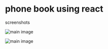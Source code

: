 # phone book using react

screenshots

![main image](https://imgtr.ee/images/2023/11/04/485473bf8993ac7131797a08639debc6.png)
  
![main image](https://imgtr.ee/images/2023/11/04/1086d29ed4aa260b1b302b96de8e1708.png)
